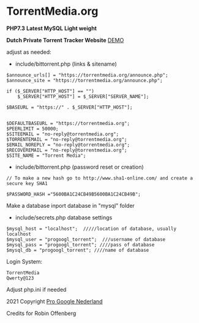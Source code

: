 # TorrentMedia.org
**PHP7.3**
**Latest MySQL**
**Light weight**

**Dutch Private Torrent Tracker Website**
[DEMO](https://torrentmedia.org)

adjust as needed:
- include/bittorrent.php (links & sitename)
```
$announce_urls[] = "https://torrentmedia.org/announce.php";
$announce_site = "https://torrentmedia.org/announce.php";

if ($_SERVER["HTTP_HOST"] == "")
	$_SERVER["HTTP_HOST"] = $_SERVER["SERVER_NAME"];

$BASEURL = "https://" . $_SERVER["HTTP_HOST"];


$DEFAULTBASEURL = "https://torrentmedia.org";
$PEERLIMIT = 50000;
$SITEEMAIL = "no-reply@torrentmedia.org";
$TORRENTEMAIL = "no-reply@torrentmedia.org";
$EMAIL_NOREPLY = "no-reply@torrentmedia.org";
$RECOVEREMAIL = "no-reply@torrentmedia.org";
$SITE_NAME = "Torrent Media";
```

- include/bittorrent.php  (password reset or creation)
```
// To make a new hash go to http://www.sha1-online.com/ and create a secure key SHA1

$PASSWORD_HASH ="5600BA1C24CB49B5600BA1C24CB49B";
```

Make a database inport database in "mysql" folder
- include/secrets.php
database settings
```
$mysql_host = "localhost";  /////location of database, usually localhost 
$mysql_user = "progoogl_torrent";  ///username of database
$mysql_pass = "progoogl_torrent"; ////pass of database
$mysql_db = "progoogl_torrent"; ////name of database
```

Login System:
```
TorrentMedia
Qwerty@123
```

Adjust php.ini if needed

2021 Copyright
[Pro Google Nederland](https://progoogle.nl)

Credits for
Robin Offenberg
